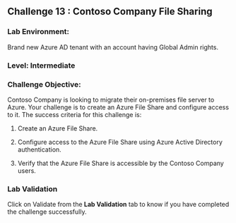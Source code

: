 ## Challenge 13 : Contoso Company File Sharing 

### **Lab Environment:** 
Brand new Azure AD tenant with an account having Global Admin rights.  

### **Level:** Intermediate 

### **Challenge Objective:**

Contoso Company is looking to migrate their on-premises file server to 
Azure. Your challenge is to create an Azure File Share and configure access to 
it. The success criteria for this challenge is:

1. Create an Azure File Share.

1. Configure access to the Azure File Share using Azure Active Directory authentication.

1. Verify that the Azure File Share is accessible by the Contoso Company users.

### Lab Validation

Click on Validate from the **Lab Validation** tab to know if you have completed the challenge successfully.
